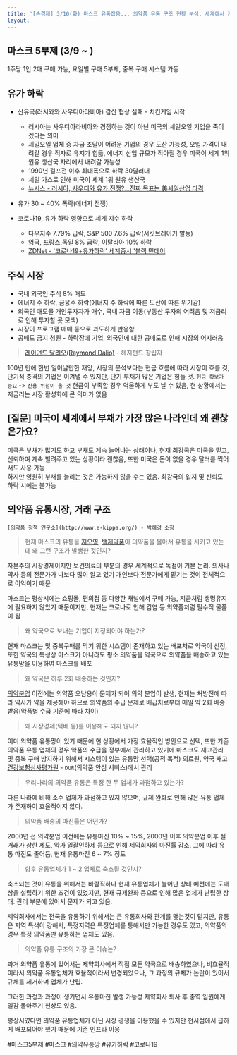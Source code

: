 ```yaml
---
title: '[손경제] 3/10(화) 마스크 유통잡음... 의약품 유통 구조 현황 분석, 세계에서 가장 많은 미국의 부채 문제 없나? 블랙먼데이'
layout: 
---
```


## 마스크 5부제 (3/9 ~ )

1주당 1인 2매 구매 가능, 요일별 구매 5부제, 중복 구매 시스템 가동

## 유가 하락

* 산유국(러시와와 사우디아라비아) 감산 협상 실패 - 치킨게임 시작  
  - 러시아는 사우디아라비아와 경쟁하는 것이 아닌 미국의 셰일오일 기업을 죽이겠다는 의미  
  - 셰일오일 업체 중 자급 조달이 어려운 기업의 경우 도산 가능성, 오일 가격이 내려갈 경우 적자로 유지가 힘듦, 에너지 산업 규모가 작아질 경우 미국이 세계 1위 원유 생산국 자리에서 내려갈 가능성
  - 1990년 걸프전 이후 최대폭으로 하락 30달러대
  - 셰일 가스로 인해 미국이 세계 1위 원유 생산국
  - [뉴시스 - 러시아, 사우디와 유가 전쟁?…진짜 목표는 美셰일산업 타격](http://www.newsis.com/view/?id=NISX20200310_0000949836&cID=10101&pID=10100)

* 유가 30 ~ 40% 폭락(에너지 전쟁)
* 코로나19, 유가 하락 영향으로 세계 지수 하락
  - 다우지수 7.79% 급락, S&P 500 7.6% 급락(서킷브레이커 발동)
  - 영국, 프랑스,독일 8% 급락, 이탈리아 10% 하락
  - [ZDNet - '코로나19+유가하락' 세계증시 '블랙 먼데이](http://www.zdnet.co.kr/view/?no=20200309225224)


## 주식 시장

* 국내 외국인 주식 8% 매도
* 에너지 주 하락, 금융주 하락(에너지 주 하락에 따른 도산에 따른 위기감)
* 외국인 매도물 개인투자자가 매수, 국내 자금 이동(부동산 투자의 어려움 및 저금리로 인해 투자할 곳 모색)
* 시장이 프로그램 매매 등으로 과도하게 반응함
* 공매도 금지 청원 - 하락장에 기업, 외국인에 대한 공매도로 인해 시장의 어지러움

> [레이먼드 달리오(Raymond Dalio)](https://namu.wiki/w/%EB%A0%88%EC%9D%B4%20%EB%8B%AC%EB%A6%AC%EC%98%A4) - 헤지펀드 창립자
 
100년 만에 한번 일어날만한 재앙, 시장의 분석보다는 현금 흐름에 따라 시장이 흐를 것, 
단기적 충격의 기업은 이겨낼 수 있지만, 단기 부채가 많은 기업은 힘들 것.
`현금 확보가 중요` -> `신용 위험이 올 것`
현금이 부족할 경우 억울하게 부도 날 수 있음, 현 상황에서는 저금리는 시장 활성화에 큰 의미가 없음


## [질문] 미국이 세계에서 부채가 가장 많은 나라인데 왜 괜찮은가요?

미국은 부채가 많기도 하고 부채도 계속 늘어나는 상태이나, 현재 최강국은 미국을 믿고, 신뢰하며 계속 빌려주고 있는 상황이라 괜찮음, 또한 미국은 돈이 없을 경우 달러를 찍어서도 사용 가능  
하지만 영원히 부채를 늘리는 것은 가능하지 않을 수는 있음. 최강국의 입지 및 신뢰도 하락 시에는 불가능

## 의약품 유통시장, 거래 구조

`[의약품 정책 연구소](http://www.e-kippa.org/) - 박혜경 소장`

> 현재 마스크의 유통을 [지오영](http://www.geo-young.co.kr/), [백제약품](http://www.baekje.net/)이 의약품을 몰아서 유통을 시키고 있는데 왜 그런 구조가 발생한 것인지?

자본주의 시장경제이지만 보건의료의 부분의 경우 세계적으로 독점이 기본 논리.
의사나 약사 등의 전문가가 나보다 많이 알고 있기 개인보다 전문가에게 맡기는 것이 전체적으로 이익이기 때문

마스크는 평상시에는 쇼핑몰, 편의점 등 다양한 채널에서 구매 가능, 지금처럼 생명유지에 필요하지 않았기 때문이지만, 현재는 코로나로 인해 감염 등 의약품처럼 필수적 물품이 됨

> 왜 약국으로 보내는 기업이 지정되어야 하는가? 

현재 마스크는 및 중복구매를 막기 위한 시스템이 존재하고 있는 배포처로 약국이 선정, 또한 약국의 특성상 마스크가 아니라도 평소 의약품을 약국으로 의약품을 배송하고 있는 유통망을 이용하여 마스크를 배포

> 왜 약국은 하루 2회 배송하는 것인지?
> 
[의약분업](https://namu.wiki/w/%EC%9D%98%EC%95%BD%20%EB%B6%84%EC%97%85) 이전에는 의약품 오남용이 문제가 되어 의약 분업이 발생, 현재는 처방전에 따라 약사가 약을 제공해야 하므로 의약품의 수급 문제로 배급처로부터 매일 약 2회 배송 받음(약품별 수급 기준에 따라 차이)

> 왜 시장경제(택배 등)를 이용해도 되지 않나?

이미 의약품 유통망이 있기 때문에 현 상황에서 가장 효율적인 방안으로 선택,
또한 기존 의약품 유통 업체의 경우 약품의 수급을 정부에서 관리하고 있기에 마스크도 재고관리 및 중복 구매 방지하기 위해서 시스템이 있는 유통망 선택(공적 목적)
의료원, 약국 재고 [건강보험심사평가원](http://www.hira.or.kr/) - `DUR`(의약품 안심 서비스)에서 관리

> 우리나라의 의약품 유통은 특정 한 두 업체가 과점하고 있는가?

다른 나라에 비해 소수 업체가 과점하고 있지 않으며, 규제 완화로 인해 많은 유통 업체가 존재하여 효율적이지 않다. 

> 의약품 배송의 마진률은 어떤가?

2000년 전 의약분업 이전에는 유통마진 10% ~ 15%, 
2000년 이후 의약분업 이후 실거래가 상한 제도, 약가 일괄인하제 등으로 인해 제약회사의 마진률 감소, 그에 따라 유통 마진도 줄어둠, 현재 유통마진 6 ~ 7% 정도

> 향후 유통업체가 1 ~ 2 업체로 축소될 것인지?

축소되는 것이 유통을 위해서는 바람직하나 현재 유통업체가 늘어난 상태
예전에는 도매상을 설립하기 위한 조건이 있었지만, 현재 규제완화 등으로 인해 
많은 업체가 난립한 상태. 관리 부분에 있어서 문제가 되고 있음. 

제약회사에서는 전국을 유통하기 위해서는 큰 유통회사와 관계를 맺는것이 맡지만, 
유통은 지역 특색이 강해서, 특정지역은 특정업체를 통해서만 가능한 경우도 있고, 
의약품의 경우 특정 의약품만 유통하는 업체도 있음.

> 의약품 유통 구조의 가장 큰 이슈는?

과거 의약품 유통에 있어서는 제약회사에서 직접 모든 약국으로 배송하였으나,
비효율적이라서 의약품 유통업체가 효율적이라서 변경되었으나, 
그 과정의 규체가 논란이 있어서 규체를 제거하며 업체가 난립.

그러한 과정과 과정이 생기면서 유통마진 발생 가능성
제약회사 퇴사 후 중역 임원에게 일감 몰아주기 현상도 있음.

평상시였다면 의약품 유통업체가 아닌 시장 경쟁을 이용했을 수 있지만 현시점에서 급하게 배포되어야 했기 때문에 기존 인프라 이용

#마스크5부제 #마스크 #의약유통망 #유가하락 #코로나19